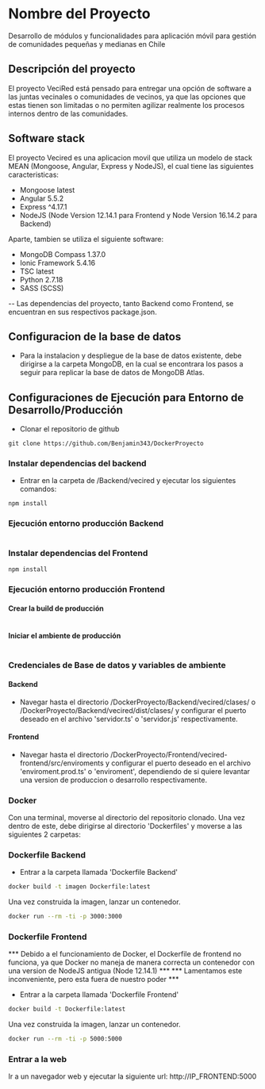 # Nombre del Proyecto #
Desarrollo de módulos y funcionalidades para aplicación móvil para gestión de comunidades pequeñas y medianas en Chile

## Descripción del proyecto

El proyecto VeciRed está pensado para entregar una opción de software a las juntas vecinales o comunidades de vecinos, ya que las opciones que estas tienen son limitadas o no permiten agilizar realmente los procesos internos dentro de las comunidades.

## Software stack

El proyecto Vecired es una aplicacion movil que utiliza un modelo de stack MEAN (Mongoose, Angular, Express y NodeJS), el cual tiene las siguientes caracteristicas:

- Mongoose latest
- Angular 5.5.2
- Express ^4.17.1
- NodeJS (Node Version 12.14.1 para Frontend y Node Version 16.14.2 para Backend)

Aparte, tambien se utiliza el siguiente software:

- MongoDB Compass 1.37.0
- Ionic Framework 5.4.16
- TSC latest
- Python 2.7.18
- SASS (SCSS)

-- Las dependencias del proyecto, tanto Backend como Frontend, se encuentran en sus respectivos package.json.

## Configuracion de la base de datos
- Para la instalacion y despliegue de la base de datos existente, debe dirigirse a la carpeta MongoDB, en la cual se encontrara los pasos a seguir para replicar la base de datos de MongoDB Atlas.

## Configuraciones de Ejecución para Entorno de Desarrollo/Producción
- Clonar el repositorio de github
```
git clone https://github.com/Benjamin343/DockerProyecto
```
### Instalar dependencias del backend
- Entrar en la carpeta de /Backend/vecired y ejecutar los siguientes comandos:
```
npm install
```
### Ejecución entorno producción Backend
```

```
### Instalar dependencias del Frontend
```
npm install
```
### Ejecución entorno producción Frontend
#### Crear la build de producción
```

```
#### Iniciar el ambiente de producción
```

```

### Credenciales de Base de datos y variables de ambiente
#### Backend
- Navegar hasta el directorio /DockerProyecto/Backend/vecired/clases/ o /DockerProyecto/Backend/vecired/dist/clases/ y configurar el puerto deseado en el archivo 'servidor.ts' o 'servidor.js' respectivamente.

#### Frontend
- Navegar hasta el directorio /DockerProyecto/Frontend/vecired-frontend/src/enviroments y configurar el puerto deseado en el archivo 'enviroment.prod.ts' o 'enviroment', dependiendo de si quiere levantar una version de produccion o desarrollo respectivamente.

### Docker
Con una terminal, moverse al directorio del repositorio clonado.
Una vez dentro de este, debe dirigirse al directorio 'Dockerfiles' y moverse a las siguientes 2 carpetas:

### Dockerfile Backend
- Entrar a la carpeta llamada 'Dockerfile Backend'
```bash
docker build -t imagen Dockerfile:latest
```
Una vez construida la imagen, lanzar un contenedor.

```bash
docker run --rm -ti -p 3000:3000
```

### Dockerfile Frontend

*** Debido a el funcionamiento de Docker, el Dockerfile de frontend no funciona, ya que Docker no maneja de manera correcta un contenedor con una version de NodeJS antigua (Node 12.14.1) ***
                                                            *** Lamentamos este inconveniente, pero esta fuera de nuestro poder ***

- Entrar a la carpeta llamada 'Dockerfile Frontend'
```bash
docker build -t Dockerfile:latest
```
Una vez construida la imagen, lanzar un contenedor.

```bash
docker run --rm -ti -p 5000:5000
```

### Entrar a la web

Ir a un navegador web y ejecutar la siguiente url: http://IP_FRONTEND:5000
